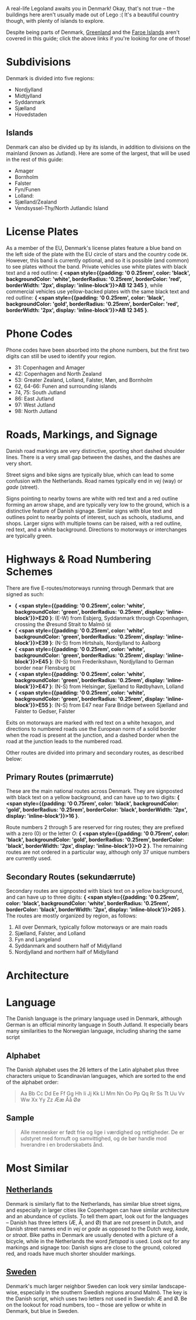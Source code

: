 A real-life Legoland awaits you in Denmark! Okay, that's not true – the buildings here aren't usually made out of Lego :( It's a beautiful country though, with plenty of islands to explore.

Despite being parts of Denmark, [Greenland](/countries/GRL) and the [Faroe Islands](/countries/FRO) aren't covered in this guide; click the above links if you're looking for one of those!

# Subdivisions

Denmark is divided into five regions:

- Nordjylland
- Midtjylland
- Syddanmark
- Sjælland
- Hovedstaden

<CountryMap code="DNK" scale="5600" />

## Islands

Denmark can also be divided up by its islands, in addition to divisions on the mainland (known as Jutland). Here are some of the largest, that will be used in the rest of this guide:

- Amager
- Bornholm
- Falster
- Fyn/Funen
- Lolland:
- Sjælland/Zealand
- Vendsyssel-Thy/North Jutlandic Island

# License Plates

As a member of the EU, Denmark's license plates feature a blue band on the left side of the plate with the EU circle of stars and the country code `DK`. However, this band is currently optional, and so it is possible (and common) to see plates without the band. Private vehicles use white plates with black text and a red outline: **{
<span style={{padding: '0 0.25rem', color: 'black', backgroundColor: 'white', borderRadius: '0.25rem', borderColor: 'red', borderWidth: '2px', display: 'inline-block'}}>AB 12 345</span>
}**, while commercial vehicles use yellow-backed plates with the same black text and red outline: **{
<span style={{padding: '0 0.25rem', color: 'black', backgroundColor: 'gold', borderRadius: '0.25rem', borderColor: 'red', borderWidth: '2px', display: 'inline-block'}}>AB 12 345</span>
}**.

# Phone Codes

Phone codes have been absorbed into the phone numbers, but the first two digits can still be used to identify your region.

- 31: Copenhagen and Amager
- 42: Copenhagen and North Zealand
- 53: Greater Zealand, Lolland, Falster, Møn, and Bornholm
- 62, 64-66: Funen and surrounding islands
- 74, 75: South Jutland
- 86: East Jutland
- 97: West Jutland
- 98: North Jutland

# Roads, Markings, and Signage

Danish road markings are very distinctive, sporting short dashed shoulder lines. There is a very small gap between the dashes, and the dashes are very short.

Street signs and bike signs are typically blue, which can lead to some confusion with the Netherlands. Road names typically end in _vej_ (way) or _gade_ (street).

Signs pointing to nearby towns are white with red text and a red outline forming an arrow shape, and are typically very low to the ground, which is a distinctive feature of Danish signage. Similar signs with blue text and outlines point to nearby points of interest, such as schools, stadiums, and shops. Larger signs with multiple towns can be raised, with a red outline, red text, and a white background. Directions to motorways or interchanges are typically green.

# Highways & Road Numbering Schemes

There are five E-routes/motorways running through Denmark that are signed as such:

- **{
  <span style={{padding: '0 0.25rem', color: 'white', backgroundColor: 'green', borderRadius: '0.25rem', display: 'inline-block'}}>E20</span>
  }**: (E-W) from Esbjerg, Syddanmark through Copenhagen, crossing the Øresund Strait to Malmö `SE`
- **{
  <span style={{padding: '0 0.25rem', color: 'white', backgroundColor: 'green', borderRadius: '0.25rem', display: 'inline-block'}}>E39</span>
  }**: (N-S) from Hirtshals, Nordjylland to Aalborg
- **{
  <span style={{padding: '0 0.25rem', color: 'white', backgroundColor: 'green', borderRadius: '0.25rem', display: 'inline-block'}}>E45</span>
  }**: (N-S) from Frederikshavn, Nordjylland to German border near Flensburg `DE`
- **{
  <span style={{padding: '0 0.25rem', color: 'white', backgroundColor: 'green', borderRadius: '0.25rem', display: 'inline-block'}}>E47</span>
  }**: (N-S) from Helsingør, Sjælland to Rødbyhavn, Lolland
- **{
  <span style={{padding: '0 0.25rem', color: 'white', backgroundColor: 'green', borderRadius: '0.25rem', display: 'inline-block'}}>E55</span>
  }**: (N-S) from E47 near Farø Bridge between Sjælland and Falster to Gedser, Falster

Exits on motorways are marked with red text on a white hexagon, and directions to numbered roads use the European norm of a solid border when the road is present at the junction, and a dashed border when the road at the junction leads to the numbered road.

Other routes are divided into primary and secondary routes, as described below:

## Primary Routes (primærrute)

These are the main national routes across Denmark. They are signposted with black text on a yellow background, and can have up to two digits: **{
<span style={{padding: '0 0.75rem', color: 'black', backgroundColor: 'gold', borderRadius: '0.25rem', borderColor: 'black', borderWidth: '2px', display: 'inline-block'}}>16</span>
}**.

Route numbers 2 through 5 are reserved for ring routes; they are prefixed with a zero (0) or the letter _O_: **{
<span style={{padding: '0 0.75rem', color: 'black', backgroundColor: 'gold', borderRadius: '0.25rem', borderColor: 'black', borderWidth: '2px', display: 'inline-block'}}>O 2</span>
}**. The remaining routes are not ordered in a particular way, although only 37 unique numbers are currently used.

## Secondary Routes (sekundærrute)

Secondary routes are signposted with black text on a yellow background, and can have up to three digits: **{
<span style={{padding: '0 0.25rem', color: 'black', backgroundColor: 'white', borderRadius: '0.25rem', borderColor: 'black', borderWidth: '2px', display: 'inline-block'}}>265</span>
}**. The routes are mostly organized by region, as follows:

1. All over Denmark, typically follow motorways or are main roads
2. Sjælland, Falster, and Lolland
3. Fyn and Langeland
4. Syddanmark and southern half of Midjylland
5. Nordjylland and northern half of Midjylland

# Architecture

# Language

The Danish language is the primary language used in Denmark, although German is an official minority language in South Jutland. It especially bears many similarities to the Norwegian language, including sharing the same script

## Alphabet

The Danish alphabet uses the 26 letters of the Latin alphabet plus three characters unique to Scandinavian languages, which are sorted to the end of the alphabet order:

> Aa Bb Cc Dd Ee Ff Gg Hh Ii Jj Kk Ll Mm Nn Oo Pp Qq Rr Ss Tt Uu Vv Ww Xx Yy Zz Ææ Åå Øø

## Sample

> Alle mennesker er født frie og lige i værdighed og rettigheder. De er udstyret med fornuft og samvittighed, og de bør handle mod hverandre i en broderskabets ånd.

# Most Similar

## [Netherlands](/countries/NLD)

Denmark is similarly flat to the Netherlands, has similar blue street signs, and especially in larger cities like Copenhagen can have similar architecture and an abundance of cyclists. To tell them apart, look out for the languages – Danish has three letters (Æ, Å, and Ø) that are not present in Dutch, and Danish street names end in _vej_ or _gade_ as opposed to the Dutch _weg_, _kade_, or _straat_. Bike paths in Denmark are usually denoted with a picture of a bicycle, while in the Netherlands the word _fietspad_ is used. Look out for any markings and signage too: Danish signs are close to the ground, colored red, and roads have much shorter shoulder markings.

## [Sweden](/countries/SWE)

Denmark's much larger neighbor Sweden can look very similar landscape-wise, especially in the southern Swedish regions around Malmö. The key is the Danish script, which uses two letters not used in Swedish: Æ and Ø. Be on the lookout for road numbers, too – those are yellow or white in Denmark, but blue in Sweden.
